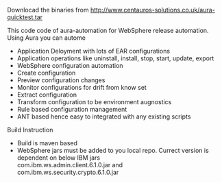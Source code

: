 Downlocad the binaries from http://www.centauros-solutions.co.uk/aura-quicktest.tar

This code code of aura-automation for WebSphere release automation. Using Aura you can autome 

- Application Deloyment with lots of EAR configurations
- Application operations like uninstall, install, stop, start, update, export
- WebSphere configuration automation
-   Create configuration 
-   Preview configuration changes
-   Monitor configurations for drift from know set
-   Extract configuration
-   Transform configuration to be environment augnostics
- Rule based configuration management
- ANT based hence easy to integrated with any existing scripts

Build Instruction
- Build is maven based
- WebSphere jars must be added to you local repo. Currect version is dependent on below IBM jars  
  com.ibm.ws.admin.client.6.1.0.jar and com.ibm.ws.security.crypto.6.1.0.jar

